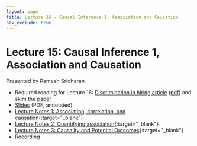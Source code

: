 ```yaml
---
layout: page
title: Lecture 16 - Causal Inference 1, Association and Causation
nav_exclude: true
---
```


# Lecture 15: Causal Inference 1, Association and Causation

Presented by Ramesh Sridharan

- Required reading for Lecture 16:  [Discrimination in hiring article](https://www.nytimes.com/2021/07/29/business/economy/hiring-racial-discrimination.html) ([pdf](https://drive.google.com/file/d/1oocOtWYRsrFS_CEzeSm_t3mlBqdHKUmw/view?usp=sharing)) and skim the [paper](https://www.nber.org/papers/w29053)
- [Slides](https://docs.google.com/presentation/d/1mc6izMxf7BsHJOc_Is5pLyPoeQBSbfgjxsZRsEALlYQ/edit?usp=sharing) (PDF, annotated)
- [Lecture Notes 1: Association, correlation, and causation](https://data102.datahub.berkeley.edu/hub/user-redirect/git-pull?repo=https%3A%2F%2Fgithub.com%2Fds-102%2Ffa23-materials&urlpath=tree%2Ffa23-materials%2Flecture%2Flecture15%2F01_association_correlation_causation.ipynb&branch=main){:target="_blank"}
- [Lecture Notes 2: Quantifying association](https://data102.datahub.berkeley.edu/hub/user-redirect/git-pull?repo=https%3A%2F%2Fgithub.com%2Fds-102%2Ffa23-materials&urlpath=tree%2Ffa23-materials%2Flecture%2Flecture15%2F02_quantifying_association.ipynb&branch=main){:target="_blank"}
- [Lecture Notes 3: Causality and Potential Outcomes](https://data102.datahub.berkeley.edu/hub/user-redirect/git-pull?repo=https%3A%2F%2Fgithub.com%2Fds-102%2Ffa23-materials&urlpath=tree%2Ffa23-materials%2Flecture%2Flecture15%2F01_association_correlation_causation.ipynb&branch=main){:target="_blank"}
- Recording
